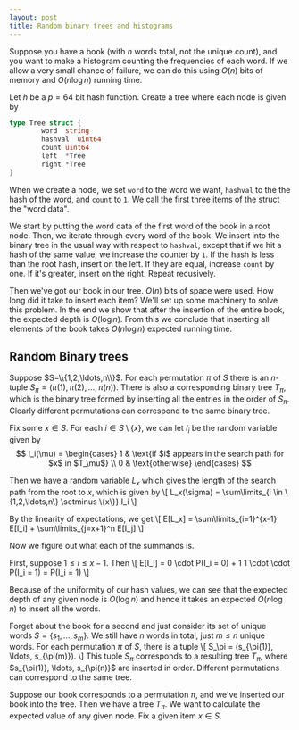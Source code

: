 ```yaml
---
layout: post
title: Random binary trees and histograms
---
```


Suppose you have a book (with $n$ words total, not the unique count), and you want to 
make a histogram counting the frequencies of each word. If we allow a very small 
chance of failure, we can do this using $O(n)$ bits of memory and $O(n \log n)$ running time.

Let $h$ be a $p=64$ bit hash function. Create a tree where each node is given by
```go
type Tree struct {
        word  string
        hashval  uint64
        count uint64
        left  *Tree
        right *Tree
}
```
When we create a node, we set ``word`` to the word we want, ```hashval``` to the the hash
of the word, and ```count``` to ```1```. We call the first three items of the struct
the "word data".

We start by putting the word data of the first word of the book in a root node.
Then, we iterate through every word of the book. We insert into the binary tree in the usual
way with respect to ```hashval```, except that if we hit a hash of the same value, we increase
the counter by ```1```. If the hash is less than the root hash, insert on the left. If they are equal,
increase ```count``` by one. If it's greater, insert on the right. Repeat recusively.

Then we've got our book in our tree. $O(n)$ bits of space were used. How long did it take to insert
each item? We'll set up some machinery to solve this problem. In the end we show that after the insertion of the entire book, the expected depth is $O(\log n)$. From this we conclude that inserting all elements of the book takes $O(n \log n)$ expected running time. 

## Random Binary trees

Suppose $S=\\{1,2,\ldots,n\\}$. For each permutation $\pi$ of $S$
there is an $n$-tuple $S_\pi = (\pi(1), \pi(2), \ldots, \pi(n))$. 
There is also a corresponding binary tree $T_\pi$, which is the binary tree formed by inserting all the entries in the order of $S_\pi$. Clearly different permutations can correspond to the same binary tree.

Fix some $x \in S$. For each $i \in S \setminus \{x\}$, we can let $I_i$ be the random variable given by
$$ 
I_i(\mu)  =
\begin{cases} 
	1 & \text{if $i$ appears in the search path for $x$ in $T_\mu$} \\ 
	0 & \text{otherwise} 
\end{cases} 
$$

Then we have a random variable $L_x$ which gives the length of the search path
from the root to $x$, which is given by
\\[
L_x(\sigma) = \sum\limits_{i \in \\{1,2,\ldots,n\\} \setminus \\{x\\}} I_i
\\] 

By the linearity of expectations, we get 
\\[
E[L_x] = \sum\limits_{i=1}^{x-1} E[I_i] + \sum\limits_{j=x+1}^n E[I_j]
\\]

Now we figure out what each of the summands is. 

First, suppose $1 \leq i \leq x-1$. Then 
\\[
E[I_i] = 0 \cdot P(I_i = 0) + 1 1 \cdot \cdot P(I_i = 1) = P(I_i = 1)
\\]

Because of the uniformity of our hash values, we can see that
the expected depth of any given node is $O(\log n)$ and
hence it takes an expected $O(n \log n)$ to insert all the words.

Forget about the book for a second and just consider its set of unique words $S=\{s_1,\ldots,s_m\}$. We still have $n$ words in total, just $m \leq n$ unique words. For each permutation $\pi$ of $S$, there is a tuple \\[ S_\pi = (s_{\pi(1)}, \ldots, s_{\pi(m)}). \\] This tuple $S_\pi$ corresponds to a resulting tree $T_\pi$, where $s_{\pi(1)}, \ldots, s_{\pi(n)\}$ are inserted in order. Different permutations can correspond to the same tree.

Suppose our book corresponds to a permutation $\pi$, and we've inserted our book into the tree. Then we have a tree $T_\pi$. We want to calculate the expected value of any given node. Fix a given item $x \in S$.   
